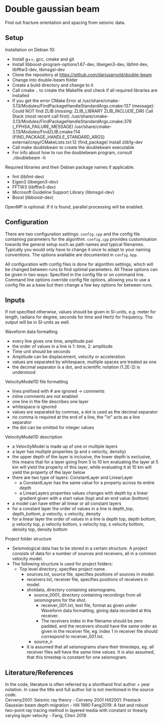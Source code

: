 # Double gaussian beam

Find out fracture orientation and spacing from seismic data.

## Setup

Installation on Debian 10:

- Install g++, gcc, cmake and git
- Install libboost-program-options1.67-dev, libeigen3-dev, libfmt-dev, libfftw3-dev, libmsgsl-dev
- Clone the repository at https://github.com/dariusarnold/double-beam
- Change into double-beam folder
- Create a build directory and change to it
- Call cmake .. to create the Makefile and check if all required libraries are installed
- If you get the error 
  CMake Error at /usr/share/cmake-3.13/Modules/FindPackageHandleStandardArgs.cmake:137 (message):
  Could NOT find ZLIB (missing: ZLIB_LIBRARY ZLIB_INCLUDE_DIR)
  Call Stack (most recent call first):
  /usr/share/cmake-3.13/Modules/FindPackageHandleStandardArgs.cmake:378 (_FPHSA_FAILURE_MESSAGE)
  /usr/share/cmake-3.13/Modules/FindZLIB.cmake:114 (FIND_PACKAGE_HANDLE_STANDARD_ARGS)
  external/cnpy/CMakeLists.txt:12 (find_package)
  Install zlib1g-dev
- Call make doublebeam to create the doublebeam executable
- For info about how to run the doublebeam program, consult ./doublebeam -h

Required libraries and their Debian package names if applicable.

- fmt (libfmt-dev)
- Eigen3 (libeigen3-dev)
- FFTW3 (libfftw3-dev)
- Microsoft Guideline Support Library (libmsgsl-dev)
- Boost (libboost-dev)

OpenMP is optional. If it is found, parallel processing will be enabled. 

## Configuration

There are two configuration settings: ``config.cpp`` and the config file containing parameters for 
the algorithm. ``config.cpp`` provides customisation towards the general setup such as path names 
and typical filenames. Typically you would only have to change it once to adapt to your naming
conventions. The options available are documented in ``config.hpp``.

All configuration with config files is done for algorithm settings, which will be changed between
runs to find optimal parameters. All These options can be given in two ways: Specified in the 
config file or on command line. Command line options override config file options, allowing you to 
use a config file as a base but then change a few key options for between runs. 

## Inputs

If not specified otherwise, values should be given in SI-units, e.g. meter for length, radians for
degree, seconds for time and Hertz for frequency. The output will be in SI-units as well.

Waveform data formatting
 - every line gives one time, amplitude pair
 - the order of values in a line is 1: time, 2: amplitude
 - Time unit should be seconds
 - Amplitude can be displacement, velocity or acceleration
 - values are separated by whitespace, multiple spaces are treated as one
 - the decimal separator is a dot, and scientific notation (1.2E-2) is understood
  

VelocityModel1D file formatting
 - lines prefixed with # are ignored -> comments
 - inline comments are not enabled
 - one line in the file describes one layer
 - whitespace is ignored
 - values are separated by commas, a dot is used as the decimal separator
 - no comma is required at the end of a line, the "\n" acts as a line separator
 - the dot can be omitted for integer values
 
 VelocityModel1D description
 - a VelocityModel is made up of one or multiple layers
 - a layer has multiple properties (p and s velocity, density)
 - the upper depth of the layer is inclusive, the lower depth is exclusive, this means that for a
 layer going from 5 to 10 km evaluating the layer at 5 km will yield the property of this layer,
 while evaluating it at 10 km will yield the property of the layer below
 - there are two type of layers: ConstantLayer and LinearLayer
   - a ConstantLayer has the same value for a property across its entire depth
   - a LinearLayers properties values changes with depth by a linear gradient given with a start
   value (top) and an end value (bottom)
 - a model can have either all linear or all constant layers
 - for a constant layer the order of values in a line is 
   depth_top, depth_bottom, p velocity, s velocity, density
 - for a linear layer the order of values in a line is 
   depth top, depth bottom, p velocity top, p velocity bottom, s velocity top, s velocity bottom, density top, density bottom

Project folder structure
 - Seismological data has to be stored in a certain structure. A project consists of data for a number of sources and receivers,
all in a common velocity model. 
 - The following structure is used for project folders:
   - Top level directory, specifies project name.
     - sources.txt, source file, specifies positions of sources in model.
     - receivers.txt, receiver file, specifies positions of receivers in model.
     - shotdata, directory containing seismograms.
       - source_0001, directory containing recordings from all seismograms for the shot.
         - receiver_001.txt, text file, format as given under Waveform data formatting, giving data recorded at this receiver.
         - The receivers index in the filename should be zero padded, and the receivers should have the same order as given in
         the receiver file, eg. index 1 in receiver file should correspond to receiver_001.txt. 
       - source_n
     - It is assumed that all seismograms share their timesteps, eg. all receiver files will have the same time values.
       It is also assumed, that this timestep is constant for one seismogram. 
     
   
## Literature/References

In the code, literature is often referred by a shorthand first author + year notation.
In case the title and full author list is not mentioned in the source code:  
Cerveny2001: Seismic ray theory - Cerveny 2001
Hill2001: Prestack Gaussian beam depth migration - Hill 1990
Fang2019: A fast and robust two-point ray tracing method in layered media with constant or linearly varying layer velocity - Fang, Chen 2019
